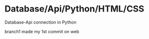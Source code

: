 # Database/Api/Python/HTML/CSS
Database-Api connection in Python


branch1
made my 1st commit on web




